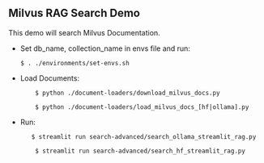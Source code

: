 
## Milvus RAG Search Demo 
This demo will search Milvus Documentation.
- Set db_name, collection_name in envs file and run:

    ```$ . ./environments/set-envs.sh```

- Load Documents:

    ```
        $ python ./document-loaders/download_milvus_docs.py
    ```

    ```
        $ python ./document-loaders/load_milvus_docs_[hf|ollama].py
    ```

- Run:
     ```
        $ streamlit run search-advanced/search_ollama_streamlit_rag.py
    ```
    ```
        $ streamlit run search-advanced/search_hf_streamlit_rag.py
    ```